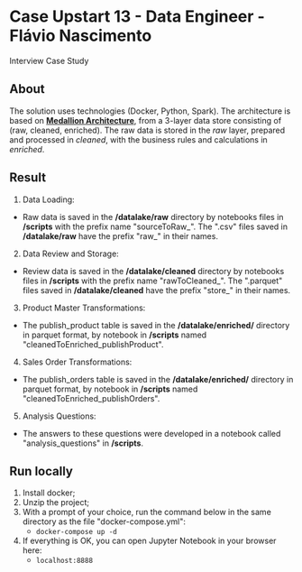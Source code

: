 # Case Upstart 13 - Data Engineer - Flávio Nascimento

Interview Case Study

## About

The solution uses technologies (Docker, Python, Spark). The architecture is based on [**Medallion Architecture**](https://www.databricks.com/glossary/medallion-architecture), from a 3-layer data store consisting of (raw, cleaned, enriched). The raw data is stored in the *raw* layer, prepared and processed in *cleaned*, with the business rules and calculations in *enriched*.

## Result

1. Data Loading: 

- Raw data is saved in the **/datalake/raw** directory by notebooks files in **/scripts** with the prefix name "sourceToRaw_". The ".csv" files saved in **/datalake/raw** have the prefix "raw_" in their names.

2. Data Review and Storage:

- Review data is saved in the **/datalake/cleaned** directory by notebooks files in **/scripts** with the prefix name "rawToCleaned_". The ".parquet" files saved in **/datalake/cleaned** have the prefix "store_" in their names.

3. Product Master Transformations:

- The publish_product table is saved in the **/datalake/enriched/** directory in parquet format, by notebook in **/scripts** named "cleanedToEnriched_publishProduct".

4. Sales Order Transformations:

- The publish_orders table is saved in the **/datalake/enriched/** directory in parquet format, by notebook in **/scripts** named "cleanedToEnriched_publishOrders".

5. Analysis Questions:

- The answers to these questions were developed in a notebook called "analysis_questions" in **/scripts**.

## Run locally

1. Install docker;
2. Unzip the project;
3. With a prompt of your choice, run the command below in the same directory as the file "docker-compose.yml":
    - `docker-compose up -d`
4. If everything is OK, you can open Jupyter Notebook in your browser here:
    - `localhost:8888`